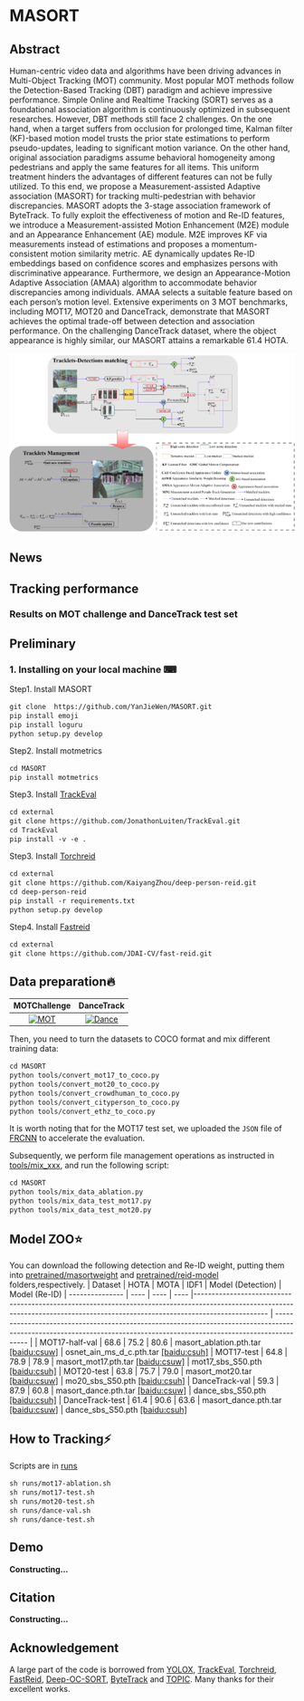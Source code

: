 # MASORT

## Abstract
Human-centric video data and algorithms have been driving advances in Multi-Object Tracking (MOT) community. Most popular MOT methods follow the Detection-Based Tracking (DBT) paradigm and achieve impressive performance.  Simple Online and Realtime Tracking (SORT) serves as a foundational association algorithm is continuously optimized in subsequent researches. However, DBT methods still face 2 challenges. On the one hand, when a target suffers from occlusion for prolonged time, Kalman filter (KF)-based motion model trusts the prior state estimations to perform pseudo-updates, leading to significant motion variance. On the other hand, original association paradigms assume behavioral homogeneity among pedestrians and apply the same features for all items. This uniform treatment hinders the advantages of different features can not be fully utilized. To this end, we propose a Measurement-assisted Adaptive association (MASORT) for tracking multi-pedestrian with behavior discrepancies. MASORT adopts the 3-stage association framework of ByteTrack. To fully exploit the effectiveness of motion and Re-ID features, we introduce a Measurement-assisted Motion Enhancement (M2E) module and an Appearance Enhancement (AE) module. M2E improves KF via measurements instead of estimations and proposes a momentum-consistent motion similarity metric. AE dynamically updates Re-ID embeddings based on confidence scores and emphasizes persons with discriminative appearance. Furthermore, we design an Appearance-Motion Adaptive Association (AMAA) algorithm to accommodate behavior discrepancies among individuals. AMAA selects a  suitable feature based on each person’s motion level. Extensive experiments on 3 MOT benchmarks, including MOT17, MOT20 and DanceTrack, demonstrate that MASORT achieves the optimal trade-off between detection and association performance. On the challenging DanceTrack dataset, where the object appearance is highly similar, our MASORT  attains a remarkable 61.4 HOTA. 
<p align="center"><img src="assets/masort.jpg" width="800"/></p> 

## News 

## Tracking performance
### Results on MOT challenge and DanceTrack test set

## Preliminary
### 1. Installing on your local machine ⌨
Step1. Install MASORT
```shell
git clone  https://github.com/YanJieWen/MASORT.git
pip install emoji
pip install loguru
python setup.py develop
```
Step2. Install motmetrics
```shell
cd MASORT
pip install motmetrics
```

Step3. Install [TrackEval](https://github.com/JonathonLuiten/TrackEval)
```shell
cd external
git clone https://github.com/JonathonLuiten/TrackEval.git
cd TrackEval
pip install -v -e .
```

Step3. Install [Torchreid](https://github.com/KaiyangZhou/deep-person-reid)
```shell
cd external
git clone https://github.com/KaiyangZhou/deep-person-reid.git
cd deep-person-reid
pip install -r requirements.txt
python setup.py develop
```

Step4. Install [Fastreid](https://github.com/JDAI-CV/fast-reid)
```shell
cd external
git clone https://github.com/JDAI-CV/fast-reid.git
```

## Data preparation🔥
| MOTChallenge | DanceTrack |
|:-----------------:|:----------------:|
|[![MOT](https://img.shields.io/badge/😈mot-blue)](https://motchallenge.net/)|[![Dance](https://img.shields.io/badge/😈dance-challenge-blue)](https://github.com/DanceTrack/DanceTrack)|

Then, you need to turn the datasets to COCO format and mix different training data:

```shell
cd MASORT
python tools/convert_mot17_to_coco.py
python tools/convert_mot20_to_coco.py
python tools/convert_crowdhuman_to_coco.py
python tools/convert_cityperson_to_coco.py
python tools/convert_ethz_to_coco.py
```
It is worth noting that for the MOT17 test set, we uploaded the ``JSON`` file of [FRCNN](datasets/mot/test-FRCNN.json) to accelerate the evaluation.  

Subsequently, we perform file management operations as instructed in [tools/mix_xxx](tools), and run the following script:
```shell
cd MASORT
python tools/mix_data_ablation.py
python tools/mix_data_test_mot17.py
python tools/mix_data_test_mot20.py
```


## Model ZOO⭐
You can download the following detection and Re-ID weight, putting them into [pretrained/masortweight](pretrained/masortweight) and [pretrained/reid-model](pretrained/reid-model) folders,respectively. 
| Dataset         | HOTA | MOTA | IDF1 |  Model (Detection)                                                                                                                                                                | Model (Re-ID)
| --------------- | ---- | ---- | ---- |-------------------------------------------------------------------------------------------------------------------------------------------------------------------------------- | ---------------------------------------------------------------------------------------------------------------------------------------------------------------------- |
| MOT17-half-val  | 68.6 | 75.2 | 80.6 | masort_ablation.pth.tar [[baidu:csuw]](https://pan.baidu.com/s/1wXBDlMEIsJi6zGTxGBdkDg) | osnet_ain_ms_d_c.pth.tar [[baidu:csuh]](https://pan.baidu.com/s/1VaSlnfQGY6Pn_KU8IRYiXg)
| MOT17-test      | 64.8 | 78.9 | 78.9 | masort_mot17.pth.tar [[baidu:csuw]](https://pan.baidu.com/s/1wXBDlMEIsJi6zGTxGBdkDg) | mot17_sbs_S50.pth [[baidu:csuh]](https://pan.baidu.com/s/1VaSlnfQGY6Pn_KU8IRYiXg)
| MOT20-test      | 63.8 | 75.7 | 79.0 | masort_mot20.tar [[baidu:csuw]](https://pan.baidu.com/s/1wXBDlMEIsJi6zGTxGBdkDg) | mo20_sbs_S50.pth [[baidu:csuh]](https://pan.baidu.com/s/1VaSlnfQGY6Pn_KU8IRYiXg)
| DanceTrack-val  | 59.3 | 87.9 | 60.8 | masort_dance.pth.tar [[baidu:csuw]](https://pan.baidu.com/s/1wXBDlMEIsJi6zGTxGBdkDg) | dance_sbs_S50.pth [[baidu:csuh]](https://pan.baidu.com/s/1VaSlnfQGY6Pn_KU8IRYiXg)
| DanceTrack-test  | 61.4 | 90.6 | 63.6 | masort_dance.pth.tar [[baidu:csuw]](https://pan.baidu.com/s/1wXBDlMEIsJi6zGTxGBdkDg) | dance_sbs_S50.pth [[baidu:csuh]](https://pan.baidu.com/s/1VaSlnfQGY6Pn_KU8IRYiXg)

## How to Tracking⚡
Scripts are in [runs](runs)
```shell
sh runs/mot17-ablation.sh
sh runs/mot17-test.sh
sh runs/mot20-test.sh
sh runs/dance-val.sh
sh runs/dance-test.sh
```

## Demo 
**Constructing...**

## Citation
**Constructing...**

## Acknowledgement
A large part of the code is borrowed from [YOLOX](https://github.com/Megvii-BaseDetection/YOLOX), [TrackEval](https://github.com/JonathonLuiten/TrackEval), [Torchreid](https://github.com/KaiyangZhou/deep-person-reid), [FastReid](https://github.com/JDAI-CV/fast-reid), [Deep-OC-SORT](https://github.com/GerardMaggiolino/Deep-OC-SORT/), [ByteTrack](https://github.com/FoundationVision/ByteTrack) and [TOPIC](https://github.com/holmescao/TOPICTrack). Many thanks for their excellent works.
